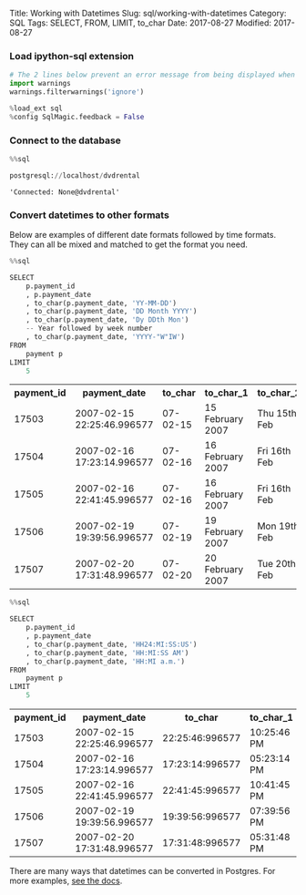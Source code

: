 Title: Working with Datetimes
Slug: sql/working-with-datetimes
Category: SQL
Tags: SELECT, FROM, LIMIT, to_char
Date: 2017-08-27
Modified: 2017-08-27

### Load ipython-sql extension


```python
# The 2 lines below prevent an error message from being displayed when we run %load_ext sql
import warnings
warnings.filterwarnings('ignore')

%load_ext sql
%config SqlMagic.feedback = False
```

### Connect to the database


```python
%%sql

postgresql://localhost/dvdrental
```




    'Connected: None@dvdrental'



### Convert datetimes to other formats
Below are examples of different date formats followed by time formats. They can all be mixed and matched to get the format you need.


```python
%%sql

SELECT
    p.payment_id
    , p.payment_date
    , to_char(p.payment_date, 'YY-MM-DD')
    , to_char(p.payment_date, 'DD Month YYYY')
    , to_char(p.payment_date, 'Dy DDth Mon')
    -- Year followed by week number
    , to_char(p.payment_date, 'YYYY-"W"IW')
FROM
    payment p
LIMIT
    5
```




<table>
    <tr>
        <th>payment_id</th>
        <th>payment_date</th>
        <th>to_char</th>
        <th>to_char_1</th>
        <th>to_char_2</th>
        <th>to_char_3</th>
    </tr>
    <tr>
        <td>17503</td>
        <td>2007-02-15 22:25:46.996577</td>
        <td>07-02-15</td>
        <td>15 February  2007</td>
        <td>Thu 15th Feb</td>
        <td>2007-W07</td>
    </tr>
    <tr>
        <td>17504</td>
        <td>2007-02-16 17:23:14.996577</td>
        <td>07-02-16</td>
        <td>16 February  2007</td>
        <td>Fri 16th Feb</td>
        <td>2007-W07</td>
    </tr>
    <tr>
        <td>17505</td>
        <td>2007-02-16 22:41:45.996577</td>
        <td>07-02-16</td>
        <td>16 February  2007</td>
        <td>Fri 16th Feb</td>
        <td>2007-W07</td>
    </tr>
    <tr>
        <td>17506</td>
        <td>2007-02-19 19:39:56.996577</td>
        <td>07-02-19</td>
        <td>19 February  2007</td>
        <td>Mon 19th Feb</td>
        <td>2007-W08</td>
    </tr>
    <tr>
        <td>17507</td>
        <td>2007-02-20 17:31:48.996577</td>
        <td>07-02-20</td>
        <td>20 February  2007</td>
        <td>Tue 20th Feb</td>
        <td>2007-W08</td>
    </tr>
</table>




```python
%%sql

SELECT
    p.payment_id
    , p.payment_date
    , to_char(p.payment_date, 'HH24:MI:SS:US')
    , to_char(p.payment_date, 'HH:MI:SS AM')
    , to_char(p.payment_date, 'HH:MI a.m.')
FROM
    payment p
LIMIT
    5
```




<table>
    <tr>
        <th>payment_id</th>
        <th>payment_date</th>
        <th>to_char</th>
        <th>to_char_1</th>
        <th>to_char_2</th>
    </tr>
    <tr>
        <td>17503</td>
        <td>2007-02-15 22:25:46.996577</td>
        <td>22:25:46:996577</td>
        <td>10:25:46 PM</td>
        <td>10:25 p.m.</td>
    </tr>
    <tr>
        <td>17504</td>
        <td>2007-02-16 17:23:14.996577</td>
        <td>17:23:14:996577</td>
        <td>05:23:14 PM</td>
        <td>05:23 p.m.</td>
    </tr>
    <tr>
        <td>17505</td>
        <td>2007-02-16 22:41:45.996577</td>
        <td>22:41:45:996577</td>
        <td>10:41:45 PM</td>
        <td>10:41 p.m.</td>
    </tr>
    <tr>
        <td>17506</td>
        <td>2007-02-19 19:39:56.996577</td>
        <td>19:39:56:996577</td>
        <td>07:39:56 PM</td>
        <td>07:39 p.m.</td>
    </tr>
    <tr>
        <td>17507</td>
        <td>2007-02-20 17:31:48.996577</td>
        <td>17:31:48:996577</td>
        <td>05:31:48 PM</td>
        <td>05:31 p.m.</td>
    </tr>
</table>



There are many ways that datetimes can be converted in Postgres. For more examples, [see the docs](https://www.postgresql.org/docs/current/static/functions-formatting.html).
